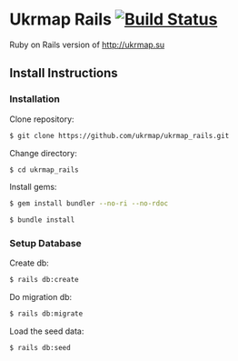 # Ukrmap Rails [![Build Status](https://travis-ci.org/ukrmap/ukrmap_rails.svg?branch=master)](https://travis-ci.org/ukrmap/ukrmap_rails)
  Ruby on Rails version of http://ukrmap.su

## Install Instructions

### Installation

Clone repository:

```sh
$ git clone https://github.com/ukrmap/ukrmap_rails.git
```

Change directory:

```sh
$ cd ukrmap_rails
```

Install gems:

```sh
$ gem install bundler --no-ri --no-rdoc

$ bundle install
```

### Setup Database

Create db:

```sh
$ rails db:create
```

Do migration db:

```sh
$ rails db:migrate
```

Load the seed data:

```sh
$ rails db:seed
```
